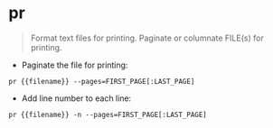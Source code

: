 # pr

> Format text files for printing.
> Paginate or columnate FILE(s) for printing.

- Paginate the file for printing:

`pr {{filename}} --pages=FIRST_PAGE[:LAST_PAGE]`

- Add line number to each line:

`pr {{filename}} -n --pages=FIRST_PAGE[:LAST_PAGE]`
